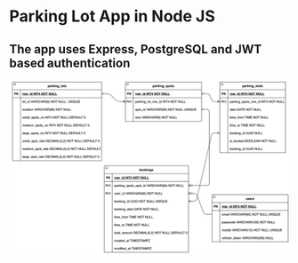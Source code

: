# Parking Lot App in Node JS
## The app uses Express, PostgreSQL and JWT based authentication

![Data Model](data_model.png)
